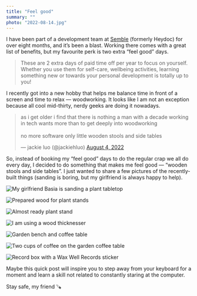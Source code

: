 ```yaml
---
title: "Feel good"
summary: ""
photo: "2022-08-14.jpg"
---
```


I have been part of a development team at [Semble](https://www.semble.io) (formerly Heydoc) for over eight months, and it’s been a blast. Working there comes with a great list of benefits, but my favourite perk is two extra “feel good” days.

> These are 2 extra days of paid time off per year to focus on yourself. Whether you use them for self-care, wellbeing activities, learning something new or towards your personal development is totally up to you!

I recently got into a new hobby that helps me balance time in front of a screen and time to relax — woodworking. It looks like I am not an exception because all cool mid-thirty, nerdy geeks are doing it nowadays.

<p>
<blockquote class="twitter-tweet"><p lang="en" dir="ltr">as i get older i find that there is nothing a man with a decade working in tech wants more than to get deeply into woodworking<br><br>no more software only little wooden stools and side tables</p>&mdash; jackie luo (@jackiehluo) <a href="https://twitter.com/jackiehluo/status/1555279570806390784?ref_src=twsrc%5Etfw">August 4, 2022</a></blockquote> <script async src="https://platform.twitter.com/widgets.js" charset="utf-8"></script>
</p>

So, instead of booking my “feel good” days to do the regular crap we all do every day, I decided to do something that makes me feel good — “wooden stools and side tables”. I just wanted to share a few pictures of the recently-built things (sanding is boring, but my girlfriend is always happy to help).

![My girlfriend Basia is sanding a plant tabletop](/photos/2022-08-14-1.jpg)

![Prepared wood for plant stands](/photos/2022-08-14-2.jpg)

![Almost ready plant stand](/photos/2022-08-14-3.jpg)

![I am using a wood thicknesser](/photos/2022-08-14-4.jpg)

![Garden bench and coffee table](/photos/2022-08-14-5.jpg)

![Two cups of coffee on the garden coffee table](/photos/2022-08-14-6.jpg)

![Record box with a Wax Well Records sticker](/photos/2022-08-14-7.jpg)

Maybe this quick post will inspire you to step away from your keyboard for a moment and learn a skill not related to constantly staring at the computer.

Stay safe, my friend 🪚

